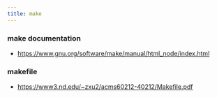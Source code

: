 ```yaml
---
title: make
---
```


### make documentation

- https://www.gnu.org/software/make/manual/html_node/index.html

### makefile

- https://www3.nd.edu/~zxu2/acms60212-40212/Makefile.pdf